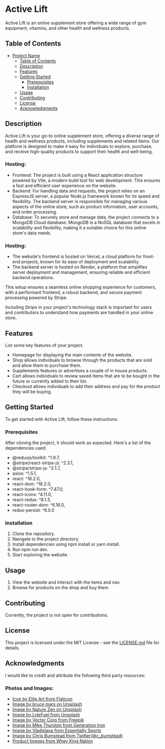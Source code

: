 # Active Lift

Active Lift is an online supplement store offering a wide range of gym equipment, vitamins, and other health and wellness products.

## Table of Contents

-   [Project Name](#project-name)
    -   [Table of Contents](#table-of-contents)
    -   [Description](#description)
    -   [Features](#features)
    -   [Getting Started](#getting-started)
        -   [Prerequisites](#prerequisites)
        -   [Installation](#installation)
    -   [Usage](#usage)
    -   [Contributing](#contributing)
    -   [License](#license)
    -   [Acknowledgments](#acknowledgments)

## Description

Active Lift is your go-to online supplement store, offering a diverse range of health and wellness products, including supplements and related items. Our platform is designed to make it easy for individuals to explore, purchase, and receive high-quality products to support their health and well-being.

### Hosting:

-   Frontend: The project is built using a React application structure powered by Vite, a modern build tool for web development. This ensures a fast and efficient user experience on the website.
-   Backend: For handling data and requests, the project relies on an ExpressJS server, a popular Node.js framework known for its speed and flexibility. The backend server is responsible for managing various aspects of the online store, such as product information, user accounts, and order processing.
-   Database: To securely store and manage data, the project connects to a MongoDB Cloud database. MongoDB is a NoSQL database that excels in scalability and flexibility, making it a suitable choice for this online store's data needs.

### Hosting:

-   The website's frontend is hosted on Vercel, a cloud platform for front-end projects, known for its ease of deployment and scalability.
-   The backend server is hosted on Render, a platform that simplifies server deployment and management, ensuring reliable and efficient backend operations.

This setup ensures a seamless online shopping experience for customers, with a performant frontend, a robust backend, and secure payment processing powered by Stripe.

Including Stripe in your project's technology stack is important for users and contributors to understand how payments are handled in your online store.

## Features

List some key features of your project.

-   Homepage for displaying the main contents of the website.
-   Shop allows individuals to browse through the products that are sold and allow them to purchase them.
-   Supplements features or advertises a couple of in house products.
-   Cart allows individuals to review saved items that are to be bought in the future or currently added to their list.
-   Checkout allows individuals to add their address and pay for the product they will be buying.

## Getting Started

To get started with Active Lift, follow these instructions:

### Prerequisites

After cloning the project, it should work as expected. Here's a list of the dependencies used:

-   @reduxjs/toolkit: ^1.9.7,
-   @stripe/react-stripe-js: ^2.3.1,
-   @stripe/stripe-js: ^2.1.7,
-   axios: ^1.5.1,
-   react: ^18.2.0,
-   react-dom: ^18.2.0,
-   react-hook-form: ^7.47.0,
-   react-icons: ^4.11.0,
-   react-redux: ^8.1.3,
-   react-router-dom: ^6.16.0,
-   redux-persist: ^6.0.0

### Installation

1. Clone the repository.
2. Navigate to the project directory.
3. Install dependencies using npm install or yarn install.
4. Run npm run dev.
5. Start exploring the website.

## Usage

1. View the website and interact with the items and nav.
2. Browse for products on the shop and buy them.

## Contributing

Currently, the project is not open for contributions.

## License

This project is licensed under the MIT License - see the [LICENSE.md](LICENSE.md) file for details.

## Acknowledgments

I would like to credit and attribute the following third party resources:

### Photos and Images:

-   [Icon by Elite Art from Flaticon](https://www.flaticon.com/free-icon/letter-m_11492717?term=letter+m&page=1&position=1&origin=search&related_id=11492717)
-   [Image by bruce mars on Unsplash](https://unsplash.com/photos/three-women-kneeling-inside-building-at-daytime-ZXq7xoo98b0)
-   [Image by Nature Zen on Unsplash](https://unsplash.com/photos/a-couple-of-bowls-of-food-on-a-table-ViScW8_wJSg)
-   [Image by LyleFuel from Unsplash](https://unsplash.com/photos/pink-liquid-in-clear-drinking-glass-C05u9Xh37to)
-   [Image by Vector Corp from Freepik](https://www.freepik.com/free-vector/geometric-mosaic-tile-shape-background_26323841.htm#query=light%20patterns&position=9&from_view=keyword&track=ais)
-   [Image by Mike Thurston from Generation Iron](https://generationiron.com/wp-content/uploads/2021/10/header-1-1.jpg)
-   [Image by Vladislava from Essentially Sports](https://encrypted-tbn1.gstatic.com/images?q=tbn:ANd9GcQrBTtFZIc0pfp-JXGeSpJpNesyRiPFoz9-7rnvtsDkFjW1ONsL)
-   [Image by Chris Bumstead from Twitter(@c_bumstead)](https://twitter.com/c_bumstead/status/1486480564001595394)
-   [Product Images from Whey King Nation](https://www.wheykingsupplements.com/)
